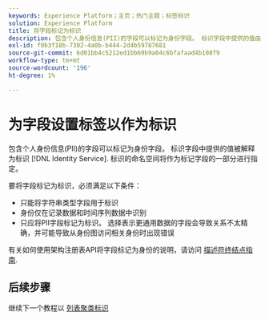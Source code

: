 ```yaml
---
keywords: Experience Platform；主页；热门主题；标签标识
solution: Experience Platform
title: 将字段标记为标识
description: 包含个人身份信息(PII)的字段可以标记为身份字段。 标识字段中提供的值由Identity Service解释为标识。 标识的命名空间将作为标记字段的一部分进行指定。
exl-id: f0b3f18b-7302-4a0b-b444-2d4b59787681
source-git-commit: 6d01bb4c5212ed1bb69b9a04c6bfafaad4b108f9
workflow-type: tm+mt
source-wordcount: '196'
ht-degree: 1%

---
```


# 为字段设置标签以作为标识

包含个人身份信息(PII)的字段可以标记为身份字段。 标识字段中提供的值被解释为标识 [!DNL Identity Service]. 标识的命名空间将作为标记字段的一部分进行指定。

要将字段标记为标识，必须满足以下条件：

- 只能将字符串类型字段用于标识
- 身份仅在记录数据和时间序列数据中识别
- 只应将PII字段标记为标识。 选择表示更通用数据的字段会导致关系不太精确，并可能导致从身份图访问相关身份时出现错误

有关如何使用架构注册表API将字段标记为身份的说明，请访问 [描述符终结点指南](../../xdm/api/descriptors.md#create).

## 后续步骤

继续下一个教程以 [列表聚类标识](./list-cluster-identites.md)
